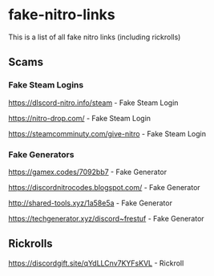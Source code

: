 # fake-nitro-links
This is a list of all fake nitro links (including rickrolls)

## Scams

### Fake Steam Logins

https://dlscord-nitro.info/steam - Fake Steam Login

https://nitro-drop.com/ - Fake Steam Login
 
https://steamcomminuty.com/give-nitro - Fake Steam Login

### Fake Generators

https://gamex.codes/7092bb7 - Fake Generator

https://discordnitrocodes.blogspot.com/ - Fake Generator

http://shared-tools.xyz/1a58e5a - Fake Generator

https://techgenerator.xyz/discord~frestuf - Fake Generator

## Rickrolls

https://discordgift.site/qYdLLCnv7KYFsKVL - Rickroll



